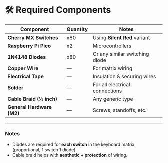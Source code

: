 # 🛠 Required Components

| Component                  | Quantity | Notes                                   |
|----------------------------|----------|-----------------------------------------|
| **Cherry MX Switches**     | x80      | Using **Silent Red** variant            |
| **Raspberry Pi Pico**      | x2       | Microcontrollers                        |
| **1N4148 Diodes**          | x80      | Or any similar switching diode          |
| **Copper Wire**            | —        | For matrix wiring                       |
| **Electrical Tape**        | —        | Insulation & securing wires             |
| **Solder**                 | —        | For all electrical connections          |
| **Cable Braid (½ inch)**   | —        | Any generic type                        |
| **General Hardware (M2)**  | —        | Screws, standoffs, etc.                 |

---

### Notes  
- Diodes are required for **each switch** in the keyboard matrix (proportional, 1 switch 1 diode).  
- Cable braid helps with **aesthetic + protection** of wiring.  
